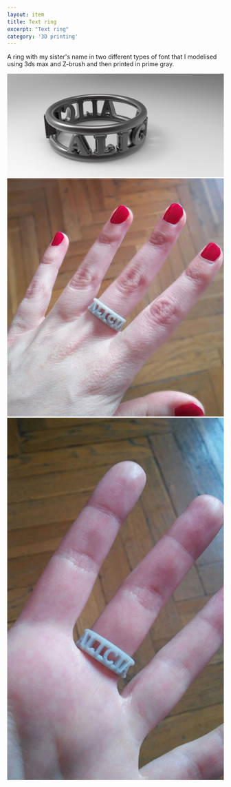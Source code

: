 ```yaml
---
layout: item
title: Text ring
excerpt: "Text ring"
category: '3D printing'
---
```


A ring with my sister's name in two different types of font that I modelised using 3ds max and Z-brush and then printed in prime gray.

<div class="image fit"><img src="/images/fulls/3D_printing/text_ring/text_ring.jpg"></div>
<div class="image fit"><img src="/images/fulls/3D_printing/text_ring/text_ring_mano.jpg"></div>
<div class="image fit"><img src="/images/fulls/3D_printing/text_ring/text_ring_mano3.jpg"></div>




